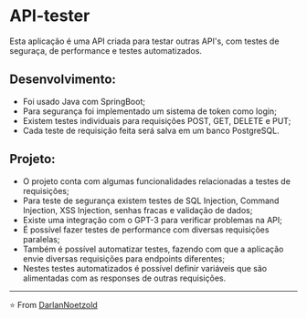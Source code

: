 # API-tester
Esta aplicação é uma API criada para testar outras API's, com testes de seguraça, de performance e testes automatizados.

## Desenvolvimento:
* Foi usado Java com SpringBoot;
* Para segurança foi implementado um sistema de token como login;
* Existem testes individuais para requisições POST, GET, DELETE e PUT;
* Cada teste de requisição feita será salva em um banco PostgreSQL.

## Projeto:
* O projeto conta com algumas funcionalidades relacionadas a testes de requisições;
* Para teste de segurança existem testes de SQL Injection, Command Injection, XSS Injection, senhas fracas e validação de dados;
* Existe uma integração com o GPT-3 para verificar problemas na API;
* É possível fazer testes de performance com diversas requisições paralelas;
* Também é possível automatizar testes, fazendo com que a aplicação envie diversas requisições para endpoints diferentes;
* Nestes testes automatizados é possível definir variáveis que são alimentadas com as responses de outras requisições.



---
⭐️ From [DarlanNoetzold](https://github.com/DarlanNoetzold)
